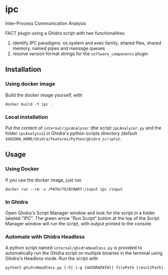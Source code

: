 # ipc
Inter-Process Communication Analysis

FACT plugin using a Ghidra script with two functionalities:
1. identify IPC paradigms: os.system and exec family, shared files, shared memory, named pipes and message queues
2. resolve version format strings for the `software_components` plugin

## Installation
### Using docker image
Build the docker image yourself, with 
```
docker build -t ipc .
```

### Local installation
Put the content of `internal/ipcAnalyzer` (the script `ipcAnalyzer.py` and the
folder `ipcAnalysis`) in Ghidra's python scripts directory 
(default `$GHIDRA_HOME/Ghidra/Features/Python/ghidra_scripts`).

## Usage
### Using Docker
If you use the docker image, just run
```
docker run --rm -v /PATH/TO/BINARY:/input ipc /input
```

### In Ghidra
Open Ghidra's Script Manager window and look for the script in a folder labeled "IPC".
The green arrow "Run Script" button at the top of the Script Manager window will run the script, with output printed to the console.

### Automate with Ghidra Headless
A python script named `internal/ghidraHeadless.py` is provided to automatically run the Ghidra script on multiple binaries in the terminal using Ghidra's Headless mode.
Run the script with 
```
python3 ghidraHeadless.py [-h] [-g [GHIDRAPATH]] filePath [resultPath]
```
